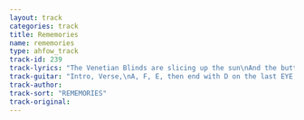 ```yaml
---
layout: track
categories: track
title: Rememories
name: rememories
type: ahfow_track
track-id: 239
track-lyrics: "The Venetian Blinds are slicing up the sun\nAnd the buttons on my head have come undone\nFires made of marble\nAnd you spit me in the eye\nFires made of marble\nAnd you spit me in the eye\n\nItâ€™s been a long, long, long,\nItâ€™s been a long, long, long,\n\nDo you know what it means to make a wish?\nDo you know what it means to make a wish\nBecause I love you\nBut Iâ€™m sending you away\nI love you\nBut Iâ€™m sending you away\n\nItâ€™s been a long, long, long,\nItâ€™s been a long, long, long.\n\nItâ€™s been a long, long, long,\nItâ€™s been a long, long, long."
track-guitar: "Intro, Verse,\nA, F, E, then end with D on the last EYE, and Marble\nChorus\nA, G, D\n\n(provided by Drew)"
track-author: 
track-sort: "REMEMORIES"
track-original: 
---
```

